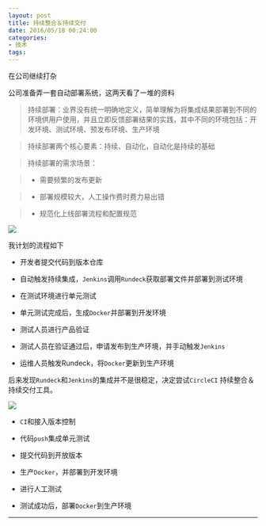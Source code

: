 ```yaml
---
layout: post
title: 持续整合＆持续交付
date: 2016/05/18 00:24:00
categories: 
- 技术
tags: 
---
```


在公司继续打杂

公司准备弄一套自动部署系统，这两天看了一堆的资料

> 持续部署：业界没有统一明确地定义，简单理解为将集成结果部署到不同的环境供用户使用，并且立即反馈部署结果的实践，其中不同的环境包括：开发环境、测试环境、预发布环境、生产环境

> 持续部署两个核心要素：持续、自动化，自动化是持续的基础

> 持续部署的需求场景：

> 

> - 需要频繁的发布更新

> - 部署规模较大，人工操作费时费力易出错

> - 规范化上线部署流程和配置规范

![](http://ww3.sinaimg.cn/large/006y8lVagw1fahq8b473ij31f80jcjw4.jpg)

我计划的流程如下

- 开发者提交代码到版本仓库

- 自动触发持续集成，`Jenkins`调用`Rundeck`获取部署文件并部署到测试环境

- 在测试环境进行单元测试

- 单元测试完成后，生成`Docker`并部署到开发环境

- 测试人员进行产品验证

- 测试人员在验证通过后，申请发布到生产环境，并手动触发`Jenkins`

- 运维人员触发Rundeck，将`Docker`更新到生产环境

后来发现`Rundeck`和`Jenkins`的集成并不是很稳定，决定尝试`CircleCI` 持续整合＆持续交付工具。

![](http://ww4.sinaimg.cn/large/48910e01gw1f3zf4wl46qj20g10dw75i.jpg)

- `CI`和接入版本控制

- 代码`push`集成单元测试

- 提交代码到开放版本

- 生产`Docker`，并部署到开发环境

- 进行人工测试

- 测试成功后，部署`Docker`到生产环境

----------

